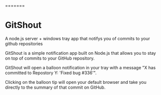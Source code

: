 =======
# GitShout
A node.js server + windows tray app that notifys you of commits to your github repositories

GitShout is a simple notification app built on Node.js that allows you to stay on top of commits to your GitHub repository.

GitShout will open a balloon notification in your tray with a message "X has committed to Repostory Y: 'Fixed bug #336'".

Clicking on the balloon tip will open your default browser and take you directly to the summary of that commit on GitHub.
